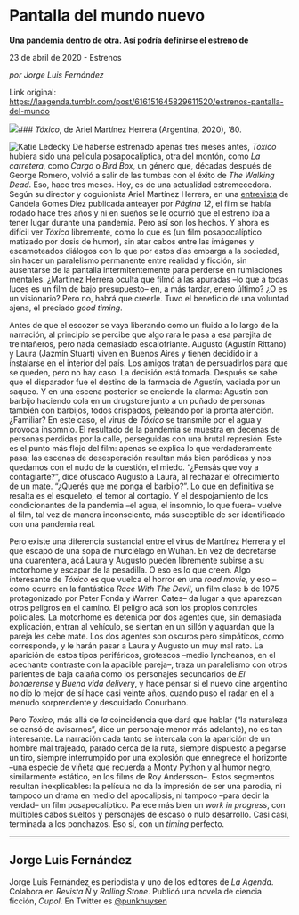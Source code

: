 # Pantalla del mundo nuevo

**Una pandemia dentro de otra. Así podría definirse el estreno de**

23 de abril de 2020 - Estrenos

_por Jorge Luis Fernández_

Link original: https://laagenda.tumblr.com/post/616151645829611520/estrenos-pantalla-del-mundo

![](https://64.media.tumblr.com/4407f8f2e2488c17c4fa5f67939f7ad6/c2153c8a4d71a3cf-ce/s500x750/f215696434f13d00553d33580c31378cfd9be270.jpg)### *Tóxico*, de Ariel Martínez Herrera (Argentina, 2020), ’80.

![Katie Ledecky](https://64.media.tumblr.com/874e4e9e9371c3ba887c25d81d2e6f91/c2153c8a4d71a3cf-a9/s400x600/82af43ad7ceff78ceb72e3cf92a7cfa0b77bc8db.jpg)
De haberse estrenado apenas tres meses antes, *Tóxico* hubiera sido una película posapocalíptica, otra del montón, como *La carretera*, como *Cargo* o *Bird Box*, un género que, décadas después de George Romero, volvió a salir de las tumbas con el éxito de *The Walking Dead*. Eso, hace tres meses. Hoy, es de una actualidad estremecedora. Según su director y coguionista Ariel Martínez Herrera, en una  [entrevista](https://www.pagina12.com.ar/260974-estrenar-esta-pelicula-en-una-pandemia-real-es-algo-que-ni-e) de Candela Gomes Diez publicada anteayer por *Página 12*, el film se había rodado hace tres años y ni en sueños se le ocurrió que el estreno iba a tener lugar durante una pandemia. Pero así son los hechos. Y ahora es difícil ver *Tóxico* libremente, como lo que es (un film posapocalíptico matizado por dosis de humor), sin atar cabos entre las imágenes y escamoteados diálogos con lo que por estos días embarga a la sociedad, sin hacer un paralelismo permanente entre realidad y ficción, sin ausentarse de la pantalla intermitentemente para perderse en rumiaciones mentales. ¿Martínez Herrera oculta que filmó a las apuradas –lo que a todas luces es un film de bajo presupuesto– en, a más tardar, enero último? ¿O es un visionario? Pero no, habrá que creerle. Tuvo el beneficio de una voluntad ajena, el preciado *good timing*.

Antes de que el escozor se vaya liberando como un fluido a lo largo de la narración, al principio se percibe que algo rara le pasa a esa parejita de treintañeros, pero nada demasiado escalofriante. Augusto (Agustín Rittano) y Laura (Jazmín Stuart) viven en Buenos Aires y tienen decidido ir a instalarse en el interior del país. Los amigos tratan de persuadirlos para que se queden, pero no hay caso. La decisión está tomada. Después se sabe que el disparador fue el destino de la farmacia de Agustín, vaciada por un saqueo. Y en una escena posterior se enciende la alarma: Agustín con barbijo haciendo cola en un drugstore junto a un puñado de personas también con barbijos, todos crispados, peleando por la pronta atención. ¿Familiar? En este caso, el virus de *Tóxico* se transmite por el agua y provoca insomnio. El resultado de la pandemia se muestra en decenas de personas perdidas por la calle, perseguidas con una brutal represión. Este es el punto más flojo del film: apenas se explica lo que verdaderamente pasa; las escenas de desesperación resultan más bien paródicas y nos quedamos con el nudo de la cuestión, el miedo. “¿Pensás que voy a contagiarte?”, dice ofuscado Augusto a Laura, al rechazar el ofrecimiento de un mate. “¿Querés que me ponga el barbijo?”. Lo que en definitiva se resalta es el esqueleto, el temor al contagio. Y el despojamiento de los condicionantes de la pandemia –el agua, el insomnio, lo que fuera– vuelve al film, tal vez de manera inconsciente, más susceptible de ser identificado con una pandemia real.

Pero existe una diferencia sustancial entre el virus de Martínez Herrera y el que escapó de una sopa de murciélago en Wuhan. En vez de decretarse una cuarentena, acá Laura y Augusto pueden libremente subirse a su motorhome y escapar de la pesadilla. O eso es lo que creen. Algo interesante de *Tóxico* es que vuelca el horror en una *road movie*, y eso –como ocurre en la fantástica *Race With The Devil*, un film clase b de 1975 protagonizado por Peter Fonda y Warren Oates– da lugar a que aparezcan otros peligros en el camino. El peligro acá son los propios controles policiales. La motorhome es detenida por dos agentes que, sin demasiada explicación, entran al vehículo, se sientan en un sillón y aguardan que la pareja les cebe mate. Los dos agentes son oscuros pero simpáticos, como corresponde, y le harán pasar a Laura y Augusto un muy mal rato. La aparición de estos tipos periféricos, grotescos –medio lyncheanos, en el acechante contraste con la apacible pareja–, traza un paralelismo con otros parientes de baja calaña como los personajes secundarios de *El bonaerense* y *Buena vida delivery*, y hace pensar si el nuevo cine argentino no dio lo mejor de sí hace casi veinte años, cuando puso el radar en el a menudo sorprendente y descuidado Conurbano.

Pero *Tóxico*, más allá de *la* coincidencia que dará que hablar (“la naturaleza se cansó de avisarnos”, dice un personaje menor más adelante), no es tan interesante. La narración cada tanto se intercala con la aparición de un hombre mal trajeado, parado cerca de la ruta, siempre dispuesto a pegarse un tiro, siempre interrumpido por una explosión que ennegrece el horizonte –una especie de viñeta que recuerda a Monty Python y al humor negro, similarmente estático, en los films de Roy Andersson–. Estos segmentos resultan inexplicables: la película no da la impresión de ser una parodia, ni tampoco un drama en medio del apocalipsis, ni tampoco –para decir la verdad– un film posapocalíptico. Parece más bien un *work in progress*, con múltiples cabos sueltos y personajes de escaso o nulo desarrollo. Casi casi, terminada a los ponchazos. Eso sí, con un *timing* perfecto.

  




---

Jorge Luis Fernández
--------------------

 Jorge Luis Fernández es periodista y uno de los editores de *La Agenda*. Colabora en *Revista Ñ* y *Rolling Stone*. Publicó una novela de ciencia ficción, *Cupol*. En Twitter es [@punkhuysen](https://twitter.com/punkhuysen) 

